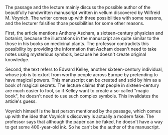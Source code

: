 The passage and the lecture mainly discuss the possible author of the beautifully handwritten
manuscript written in vellum discovered by Wilfreid M. Voynich. The writer comes up with three
possibilities with some reasons, and the lecturer falsifies those possibilities for some other
reasons.

First, the article mentions Anthony Ascham, a sixteen-century physician and botanist, because
the illustrations in the manuscript are quite similar to the those in his books on medicinal
plants. The professor contradicts this possibility by providing the information that Ascham
doesn't need to take notes using mysterious symbols, because he doesn't create original
knowledge.

Second, the text refers to Edward Kelley, another sixteen-century individual, whose job is to
extort from worthy people across Europe by pretending to have magical powers. This manuscript
can be created and sold by him as a book of magical secrets. The lecture claims that people
in sixteen-century are much easier to fool, so if Kelley want to create a so-called
"magic book", he doesn't need to use such complex symbols. This invalidates the article's guess.

Voynich himself is the last person mentioned by the passage, which comes up with the idea that
Voynich's discovery is actually a modern fake. The professor says that although the paper can
be faked, he doesn't have a way to get some 400-year-old ink. So he can't be the author of the
manuscript.
